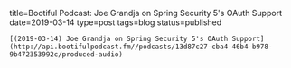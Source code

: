 
title=Bootiful Podcast: Joe Grandja on Spring Security 5's OAuth Support
date=2019-03-14
type=post
tags=blog
status=published
~~~~~~
[(2019-03-14) Joe Grandja on Spring Security 5's OAuth Support](http://api.bootifulpodcast.fm//podcasts/13d87c27-cba4-46b4-b978-9b472353992c/produced-audio) 
            